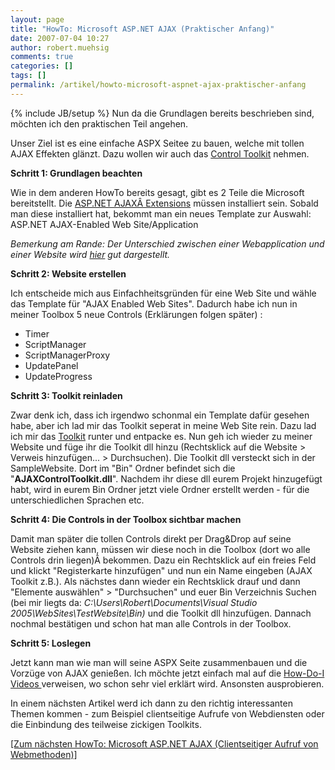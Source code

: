 ```yaml
---
layout: page
title: "HowTo: Microsoft ASP.NET AJAX (Praktischer Anfang)"
date: 2007-07-04 10:27
author: robert.muehsig
comments: true
categories: []
tags: []
permalink: /artikel/howto-microsoft-aspnet-ajax-praktischer-anfang
---
```

{% include JB/setup %}
Nun da die Grundlagen bereits beschrieben sind, möchten ich den praktischen Teil angehen.

Unser Ziel ist es eine einfache ASPX Seitee zu bauen, welche mit tollen AJAX Effekten glänzt. Dazu wollen wir auch das <a target="_blank" href="http://www.codeplex.com/AtlasControlToolkit/Release/ProjectReleases.aspx?ReleaseId=4923" title="AJAX Control Toolkit">Control Toolkit</a> nehmen.

<strong>Schritt 1: Grundlagen beachten</strong>

Wie in dem anderen HowTo bereits gesagt, gibt es 2 Teile die Microsoft bereitstellt. Die <a target="_blank" href="http://www.microsoft.com/downloads/details.aspx?FamilyID=ca9d90fa-e8c9-42e3-aa19-08e2c027f5d6&amp;displaylang=en" title="ASP.NET AJAX Extensions">ASP.NET AJAXÂ Extensions</a> müssen installiert sein.
Sobald man diese installiert hat, bekommt man ein neues Template zur Auswahl: ASP.NET AJAX-Enabled Web Site/Application

<em>Bemerkung am Rande:
Der Unterschied zwischen einer Webapplication und einer Website wird <a target="_blank" href="http://blogs.vertigo.com/personal/swarren/Blog/Lists/Posts/Post.aspx?ID=10" title="Unterschied zwischen Web Site und Web Application">hier</a> gut dargestellt.</em>

<strong>Schritt 2: Website erstellen</strong>

Ich entscheide mich aus Einfachheitsgründen für eine Web Site und wähle das Template für "AJAX Enabled Web Sites".
Dadurch habe ich nun in meiner Toolbox 5 neue Controls (Erklärungen folgen später) :
- Timer
- ScriptManager
- ScriptManagerProxy
- UpdatePanel
- UpdateProgress

<strong>Schritt 3: Toolkit reinladen</strong>

Zwar denk ich, dass ich irgendwo schonmal ein Template dafür gesehen habe, aber ich lad mir das Toolkit seperat in meine Web Site rein. Dazu lad ich mir das <a target="_blank" href="http://www.codeplex.com/AtlasControlToolkit/Release/ProjectReleases.aspx?ReleaseId=4923" title="Toolkit download">Toolkit</a> runter und entpacke es.
Nun geh ich wieder zu meiner Website und füge ihr die Toolkit dll hinzu (Rechtsklick auf die Website &gt; Verweis hinzufügen... &gt; Durchsuchen). Die Toolkit dll versteckt sich in der SampleWebsite. Dort im "Bin" Ordner befindet sich die "<strong>AJAXControlToolkit.dll</strong>".
Nachdem ihr diese dll eurem Projekt hinzugefügt habt, wird in eurem Bin Ordner jetzt viele Ordner erstellt werden - für die unterschiedlichen Sprachen etc.

<strong>Schritt 4: Die Controls in der Toolbox sichtbar machen</strong>

Damit man später die tollen Controls direkt per Drag&amp;Drop auf seine Website ziehen kann, müssen wir diese noch in die Toolbox (dort wo alle Controls drin liegen)Â bekommen.
Dazu ein Rechtsklick auf ein freies Feld und klickt "Registerkarte hinzufügen" und nun ein Name eingeben (AJAX Toolkit z.B.).
Als nächstes dann wieder ein Rechtsklick drauf und dann "Elemente auswählen" &gt; "Durchsuchen" und euer Bin Verzeichnis Suchen (bei mir liegts da: <em>C:\Users\Robert\Documents\Visual Studio 2005\WebSites\TestWebsite\Bin)</em> und die Toolkit dll hinzufügen. Dannach nochmal bestätigen und schon hat man alle Controls in der Toolbox.

<strong>Schritt 5: Loslegen</strong>

Jetzt kann man wie man will seine ASPX Seite zusammenbauen und die Vorzüge von AJAX genießen. Ich möchte jetzt einfach mal auf die <a target="_blank" href="http://www.asp.net/learn/videos/default.aspx?tabid=63" title="How-Do-I with AJAX ASP.NET">How-Do-I Videos </a>verweisen, wo schon sehr viel erklärt wird. Ansonsten ausprobieren.

In einem nächsten Artikel werd ich dann zu den richtig interessanten Themen kommen - zum Beispiel clientseitige Aufrufe von Webdiensten oder die Einbindung des teilweise zickigen Toolkits.

<a href="http://code-inside.de/blog/artikel/howto-microsoft-aspnet-ajax-clientseitiger-aufruf-von-webmethoden/" title="Microsoft ASP.NET AJAX (Clientseitiger Aufurf von Webmethoden)">[Zum nächsten HowTo: Microsoft ASP.NET AJAX (Clientseitiger Aufruf von Webmethoden)]</a>
